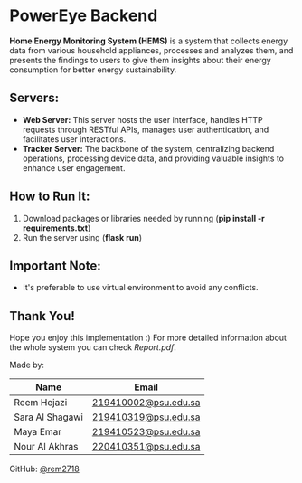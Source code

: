 # PowerEye Backend

**Home Energy Monitoring System (HEMS)** is a system that collects energy data from various household appliances, processes and analyzes them, and presents the findings to users to give them insights about their energy consumption for better energy sustainability.

## Servers:

- **Web Server:** This server hosts the user interface, handles HTTP requests through RESTful APIs, manages user authentication, and facilitates user interactions.
- **Tracker Server:** The backbone of the system, centralizing backend operations, processing device data, and providing valuable insights to enhance user engagement.

## How to Run It:

1. Download packages or libraries needed by running (**pip install -r requirements.txt**)
2. Run the server using (**flask run**)

## Important Note:
- It's preferable to use virtual environment to avoid any conflicts.

## Thank You!

Hope you enjoy this implementation :)
For more detailed information about the whole system you can check _Report.pdf_.

Made by:

| Name         | Email               |
| ------------ | ------------------- |
| Reem Hejazi  | 219410002@psu.edu.sa|
| Sara Al Shagawi | 219410319@psu.edu.sa|
| Maya Emar    | 219410523@psu.edu.sa|
| Nour Al Akhras | 220410351@psu.edu.sa|

GitHub: [@rem2718](https://github.com/rem2718)
